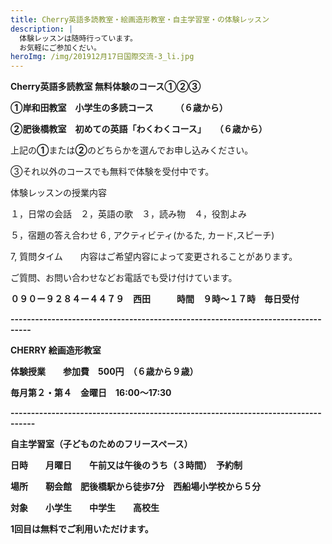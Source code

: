 ```yaml
---
title: Cherry英語多読教室・絵画造形教室・自主学習室・の体験レッスン
description: |
  体験レッスンは随時行っています。
  お気軽にご参加くだい。
heroImg: /img/201912月17日国際交流-3_li.jpg
---
```

**Cherry英語多読教室  無料体験のコース①②③**

**①岸和田教室　小学生の多読コース　　　（６歳から）**

**②肥後橋教室　初めての英語「わくわくコース」　　（６歳から）**

上記の**①**または**②**のどちらかを選んでお申し込みください。

③それ以外のコースでも無料で体験を受付中です。

体験レッスンの授業内容

１，日常の会話　２，英語の歌　３，読み物　４，役割よみ　

５，宿題の答え合わせ    6 ,  アクティビティ(かるた, カード,スピーチ)

 7,  質問タイム　　内容はご希望内容によって変更されることがあります。

ご質問、お問い合わせなどお電話でも受け付けています。

**０９０ー９２８４ー４４７９　西田　　　時間　９時～１７時　毎日受付**

**\---------------------------------------------------------------------------------**

**CHERRY 絵画造形教室**

**体験授業　　参加費　500円　（６歳から９歳）**

**毎月第２・第４　金曜日　16:00～17:30**　

**\----------------------------------------------------------------------------------**

**自主学習室（子どものためのフリースペース）**

**日時　　月曜日　　午前又は午後のうち（３時間）**　**予約制**

**場所　　靭会館　肥後橋駅から徒歩7分　西船場小学校から５分**

**対象　　小学生　　中学生　　高校生**

**1回目は無料でご利用いただけます。**